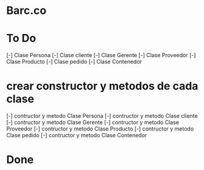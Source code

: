 # Barc.co
# To Do
[-] Clase Persona 
[-] Clase cliente
[-] Clase Gerente
[-] Clase Proveedor
[-] Clase Producto 
[-] Clase pedido 
[-] Clase Contenedor

# crear constructor y metodos de cada clase 
[-] contructor y metodo Clase Persona 
[-] contructor y metodo Clase cliente
[-] contructor y metodo Clase Gerente
[-] contructor y metodo Clase Proveedor
[-] contructor y metodo Clase Producto 
[-] contructor y metodo Clase pedido
[-] contructor y metodo Clase Contenedor

# Done

